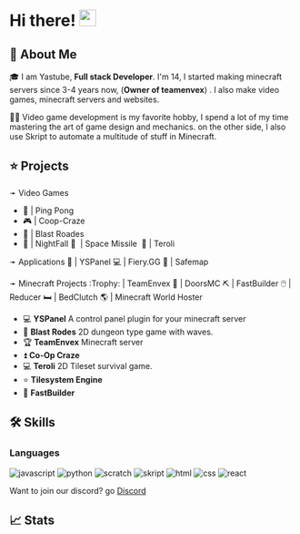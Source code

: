 # Hi there! <img src="https://media.giphy.com/media/hvRJCLFzcasrR4ia7z/giphy.gif" width="29px" height="29px">

## 🚀 About Me

🎓 I am Yastube, **Full stack Developer**. I'm 14, I started making minecraft servers since 3-4 years now, (**Owner of teamenvex**) . I also make video games, minecraft servers and websites.

👨‍💻 Video game development is my favorite hobby, I spend a lot of my time mastering the art of game design and mechanics. on the other side, I also use Skript to automate a multitude of stuff in Minecraft.


## ⭐ Projects
➛ Video Games
-    🏓  |    Ping Pong
-    🎮  |    Coop-Craze
-    👾  |    Blast Roades
-    🌲  |    NightFall
      🚀 ﻿ |  Space Missile
  ﻿  💚  |  Teroli

 ➛ Applications
    📂  |  YSPanel
    💻﻿  |  Fiery.GG
    🦺  |  Safemap

 ➛ Minecraft Projects
    :Trophy:   |  TeamEnvex
    🚪   |  DoorsMC
    ⛏️   |  FastBuilder
    🖱️   |  Reducer
    🛏️   |  BedClutch
    🌎   |  Minecraft World Hoster
-   💻 **YSPanel** A control panel plugin for your minecraft server
-   📝 **Blast Rodes** 2D dungeon type game with waves.
-   🏆 **TeamEnvex** Minecraft server
-   ⏫ **Co-Op Craze**
-   💻 **Teroli** 2D Tileset survival game.
-   ⭐ **Tilesystem Engine**
-   🤝 **FastBuilder**

## 🛠️ Skills

### Languages

![javascript](https://img.shields.io/badge/Java%20Script-20232A?style=for-the-badge&logo=javascript&logoColor=white)
![python](https://img.shields.io/badge/Python-3776AB?style=for-the-badge&logo=python&logoColor=white)
![scratch](https://img.shields.io/badge/Scratch-3776AB?style=for-the-badge&logo=scratch&logoColor=white)
![skript](https://img.shields.io/badge/Skript-20232A?style=for-the-badge&logo=code&logoColor=white)
![html](https://img.shields.io/badge/HTML5-E34F26?style=for-the-badge&logo=html5&logoColor=white)
![css](https://img.shields.io/badge/CSS3-1572B6?style=for-the-badge&logo=css3&logoColor=white)
![react](https://img.shields.io/badge/React-20232A?style=for-the-badge&logo=react&logoColor=61DAFB)



Want to join our discord? go [Discord](https://dc.teamenvex.de)

## 📈 Stats


